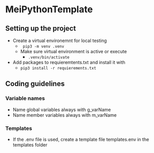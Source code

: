 # MeiPythonTemplate

## Setting up the project

  - Create a virtual environemnt for local testing
    -  <code> pip3 -m venv .venv </code>
    - Make sure virtual environment is active or execute
        - <code>.venv/bin/activate</code>
  - Add packages to requieremtents.txt and install it with
    - <code>pip3 install -r requierements.txt</code>

## Coding guidelines

### Variable names

  - Name global variables always with g_varName
  - Name member variables always with m_varName

### Templates
  - If the .env file is used, create a template file templates.env in the templates folder